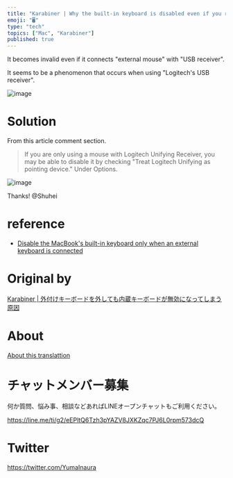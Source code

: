```yaml
---
title: "Karabiner | Why the built-in keyboard is disabled even if you remove t"
emoji: "🖥"
type: "tech"
topics: ["Mac", "Karabiner"]
published: true
---
```


It becomes invalid even if it connects "external mouse" with "USB receiver".

It seems to be a phenomenon that occurs when using "Logitech's USB receiver".

![image](https://qiita-image-store.s3.amazonaws.com/0/90607/a844dbaf-28ec-b487-a5b0-0a07259fb43b.png)

# Solution 

From this article comment section.

> If you are only using a mouse with Logitech Unifying Receiver, you may be able to disable it by checking "Treat Logitech Unifying as pointing device." Under Options.

![image](https://qiita-image-store.s3.amazonaws.com/0/90607/a1d75de2-dd2a-8e63-cf4f-ac72f12f7488.png)

Thanks! @Shuhei

# reference 

- [Disable the MacBook's built-in keyboard only when an external keyboard is connected](http://qiita.com/shuhei/items/fcaee827b9bf256820b6) 


# Original by
[Karabiner | 外付けキーボードを外しても内蔵キーボードが無効になってしまう原因](https://qiita.com/Yinaura/items/06af61b413b2561f76f4)

# About

[About this translattion](https://qiita.com/YumaInaura/items/7f6fd1e9310a6816469a)








<!-- Update From Qiita API -->

# チャットメンバー募集


何か質問、悩み事、相談などあればLINEオープンチャットもご利用ください。

https://line.me/ti/g2/eEPltQ6Tzh3pYAZV8JXKZqc7PJ6L0rpm573dcQ





# Twitter


https://twitter.com/YumaInaura


<!-- Update From Qiita API -->


